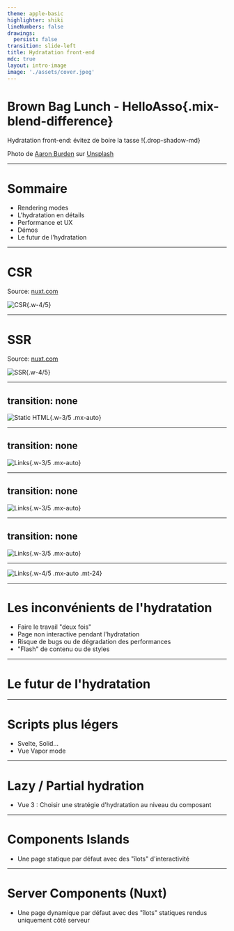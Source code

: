 ```yaml
---
theme: apple-basic
highlighter: shiki
lineNumbers: false
drawings:
  persist: false
transition: slide-left
title: Hydratation front-end
mdc: true
layout: intro-image
image: './assets/cover.jpeg'
---
```


# Brown Bag Lunch - HelloAsso{.mix-blend-difference}

Hydratation front-end: évitez de boire la tasse !{.drop-shadow-md}

<div class="absolute bottom-10 left-10 text-xs">
Photo de <a href="https://unsplash.com/fr/@aaronburden?utm_source=unsplash&utm_medium=referral&utm_content=creditCopyText">Aaron Burden</a> sur <a href="https://unsplash.com/fr/photos/dXYE1d08BiY?utm_source=unsplash&utm_medium=referral&utm_content=creditCopyText">Unsplash</a>
</div>

<!--
Présentation Clem
Hydratation : processus appliqué dans le cadre du rendu côté serveur d'une appli JS
Peut s'appliquer à React, Vue, Angular, Svelte, etc.
Je vais utiliser Vue / Nuxt comme exemple
Sujet "transparent" pour les devs front, c'est le framework qui s'en occupe
Mieux comprendre l'hydration permet d'éviter des bugs et d'optimiser les performances
- Un peu de théorie rapide
- Exemples de bugs ou problèmes perf / UX
- Le futur de l'hydration
-->
---

# Sommaire

- Rendering modes
- L'hydratation en détails
- Performance et UX
- Démos
- Le futur de l'hydratation

---

# CSR

Source: [nuxt.com](https://nuxt.com)

![CSR](/assets/csr.svg){.w-4/5}


---

# SSR

Source: [nuxt.com](https://nuxt.com)

![SSR](/assets/ssr.svg){.w-4/5}

---
transition: none
---

![Static HTML](/assets/hydration/1.png){.w-3/5 .mx-auto}

---
transition: none
---

![Links](/assets/hydration/2.png){.w-3/5 .mx-auto}

---
transition: none
---

![Links](/assets/hydration/3.png){.w-3/5 .mx-auto}

---
transition: none
---

![Links](/assets/hydration/4.png){.w-3/5 .mx-auto}

---

![Links](/assets/hydration/5.png){.w-4/5 .mx-auto .mt-24}

---

# Les inconvénients de l'hydratation

<v-clicks>

- Faire le travail "deux fois"
- Page non interactive pendant l'hydratation
- Risque de bugs ou de dégradation des performances
- "Flash" de contenu ou de styles

</v-clicks>

---

# Le futur de l'hydratation

---

# Scripts plus légers

- Svelte, Solid...
- Vue Vapor mode

---

# Lazy / Partial hydration

- Vue 3 : Choisir une stratégie d'hydratation au niveau du composant

---

# Components Islands

- Une page statique par défaut avec des "îlots" d'interactivité

---

# Server Components (Nuxt)

- Une page dynamique par défaut avec des "îlots" statiques rendus uniquement côté serveur